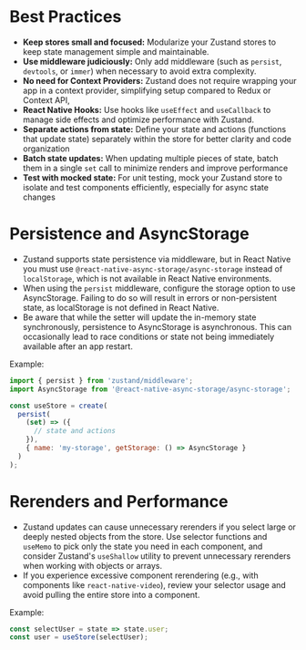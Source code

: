 # Best Practices

- **Keep stores small and focused:** Modularize your Zustand stores to keep state management simple and maintainable.
- **Use middleware judiciously:** Only add middleware (such as `persist`, `devtools`, or `immer`) when necessary to avoid extra complexity.
- **No need for Context Providers:** Zustand does not require wrapping your app in a context provider, simplifying setup compared to Redux or Context API,
- **React Native Hooks:** Use hooks like `useEffect` and `useCallback` to manage side effects and optimize performance with Zustand.
- **Separate actions from state:** Define your state and actions (functions that update state) separately within the store for better clarity and code organization
- **Batch state updates:** When updating multiple pieces of state, batch them in a single `set` call to minimize renders and improve performance
- **Test with mocked state:** For unit testing, mock your Zustand store to isolate and test components efficiently, especially for async state changes

# Persistence and AsyncStorage

- Zustand supports state persistence via middleware, but in React Native you must use `@react-native-async-storage/async-storage` instead of `localStorage`, which is not available in React Native environments.
- When using the `persist` middleware, configure the storage option to use AsyncStorage. Failing to do so will result in errors or non-persistent state, as localStorage is not defined in React Native.
- Be aware that while the setter will update the in-memory state synchronously, persistence to AsyncStorage is asynchronous. This can occasionally lead to race conditions or state not being immediately available after an app restart.

Example:
```js
import { persist } from 'zustand/middleware';
import AsyncStorage from '@react-native-async-storage/async-storage';

const useStore = create(
  persist(
    (set) => ({
      // state and actions
    }),
    { name: 'my-storage', getStorage: () => AsyncStorage }
  )
);
```

# Rerenders and Performance

- Zustand updates can cause unnecessary rerenders if you select large or deeply nested objects from the store. Use selector functions and `useMemo` to pick only the state you need in each component, and consider Zustand's `useShallow` utility to prevent unnecessary rerenders when working with objects or arrays.
- If you experience excessive component rerendering (e.g., with components like `react-native-video`), review your selector usage and avoid pulling the entire store into a component.

Example: 
```js
const selectUser = state => state.user;
const user = useStore(selectUser);
```
